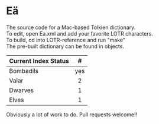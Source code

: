 Eä
====

The source code for a Mac-based Tolkien dictionary.  
To edit, open Ea.xml and add your favorite LOTR characters.  
To build, cd into LOTR-reference and run "make"  
The pre-built dictionary can be found in objects.  


Current Index Status | # |
----------- | :-------------:
Bombadils	|	yes	 |
Valar		|   2	 |
Dwarves		|	1	 |
Elves		|	1	 |

Obviously a lot of work to do.
Pull requests welcome!!

